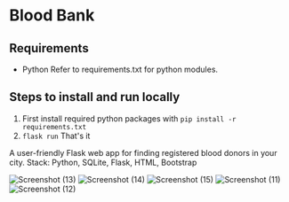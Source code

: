 
# Blood Bank

## Requirements
- Python
Refer to requirements.txt for python modules.

## Steps to install and run locally

 1. First install required python packages with
 `pip install -r requirements.txt`
 2. `flask run`
 That's it

A user-friendly Flask web app for finding registered blood donors in your city.
Stack: Python, SQLite, Flask, HTML, Bootstrap

![Screenshot (13)](https://user-images.githubusercontent.com/87513301/191662815-f66e77ee-75e0-45cf-a7e8-f92844f974af.png)
![Screenshot (14)](https://user-images.githubusercontent.com/87513301/191662820-6779bf20-fc5e-4340-851a-10d189b81f86.png)
![Screenshot (15)](https://user-images.githubusercontent.com/87513301/191662826-0bd860a0-1ca3-4329-9773-7cdd018c06e5.png)
![Screenshot (11)](https://user-images.githubusercontent.com/87513301/191662829-12a3d227-2ecd-4333-8be5-0a0bc1515f3f.png)
![Screenshot (12)](https://user-images.githubusercontent.com/87513301/191662832-be53a6f1-5bd5-45f8-a057-9b3a2f9695a5.png)
